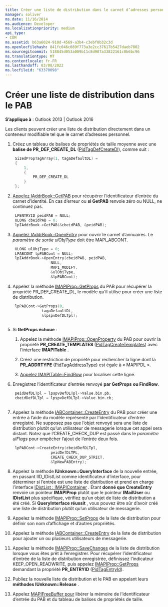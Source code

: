 ```yaml
---
title: Créer une liste de distribution dans le carnet d’adresses personnel
manager: soliver
ms.date: 11/16/2014
ms.audience: Developer
ms.localizationpriority: medium
api_type:
- COM
ms.assetid: b63a6024-910d-4569-a3b4-c3ebf0b32c3d
ms.openlocfilehash: 841fc046c089f773a3e2cc37617b5427daeb7802
ms.sourcegitcommit: 518845d053a009b11c8d907a33822161c0b6bc96
ms.translationtype: MT
ms.contentlocale: fr-FR
ms.lasthandoff: 03/08/2022
ms.locfileid: "63370098"
---
```

# <a name="create-a-distribution-list-in-the-pab"></a>Créer une liste de distribution dans le PAB

**S’applique à** : Outlook 2013 | Outlook 2016
  
Les clients peuvent créer une liste de distribution directement dans un conteneur modifiable tel que le carnet d’adresses personnel.
  
1. Créez un tableau de balises de propriétés de taille moyenne avec une **balise de PR_DEF_CREATE_DL** ([PidTagDefCreateDl](pidtagdefcreatedl-canonical-property.md)), comme suit :

   ```cpp
    SizedPropTagArray(1, tagaDefaultDL) =
    {
        1,
        {
            PR_DEF_CREATE_DL
        }
    };
   ```

2. [Appelez IAddrBook::GetPAB](iaddrbook-getpab.md) pour récupérer l’identificateur d’entrée du carnet d’identité. En cas d’erreur ou **si GetPAB** renvoie zéro ou NULL, ne continuez pas.

   ```cpp
    LPENTRYID peidPAB = NULL;
    ULONG cbeidPAB = 0;
    lpIAddrBook->GetPAB(&cbeidPAB, &peidPAB);
   ```

3. [Appelez IAddrBook::OpenEntry](iaddrbook-openentry.md) pour ouvrir le carnet d’annuaires. Le _paramètre de sortie ulObjType_ doit être MAPI_ABCONT.

   ```cpp
    ULONG ulObjType = 0;
    LPABCONT lpPABCont = NULL;
    lpIAddrBook->OpenEntry(cbeidPAB, peidPAB,
                    NULL,
                    MAPI_MODIFY,
                    &ulObjType,
                    &lpPABCont);
   ```

4. Appelez la méthode [IMAPIProp::GetProps](imapiprop-getprops.md) du PAB pour récupérer la propriété PR_DEF_CREATE_DL, le modèle qu’il utilise pour créer une liste de distribution.

   ```cpp
    lpPABCont->GetProps(0,
                tagaDefaultDL,
                &lpspvDefDLTpl);
    
   ```

5. Si **GetProps échoue** :

   1. Appelez la méthode [IMAPIProp::OpenProperty](imapiprop-openproperty.md) du PAB pour ouvrir la propriété **PR_CREATE_TEMPLATES** ([PidTagCreateTemplates](pidtagcreatetemplates-canonical-property.md)) avec l’interface **IMAPITable** .

   2. Créez une restriction de propriété pour rechercher la ligne dont la **PR_ADDRTYPE** ([PidTagAddressType](pidtagaddresstype-canonical-property.md)) est égale à « MAPIPDL ».

   3. [Appelez IMAPITable::FindRow](imapitable-findrow.md) pour localiser cette ligne.

6. Enregistrez l’identificateur d’entrée renvoyé **par GetProps** **ou FindRow**.

   ```cpp
    peidDefDLTpl = lpspvDefDLTpl->Value.bin.pb;
    cbeidDefDLTpl = lpspvDefDLTpl->Value.bin.cb;
    
   ```

7. Appelez la méthode [IABContainer::CreateEntry](iabcontainer-createentry.md) du PAB pour créer une entrée à l’aide du modèle représenté par l’identificateur d’entrée enregistré. Ne supposez pas que l’objet renvoyé sera une liste de distribution plutôt qu’un utilisateur de messagerie lorsque cet appel sera distant. Notez que l’CREATE_CHECK_DUP est passé dans le _paramètre ulFlags_ pour empêcher l’ajout de l’entrée deux fois.

   ```cpp
    lpPABCont->CreateEntry(cbeidDefDLTpl,
                    peidDefDLTPL,
                    CREATE_CHECK_DUP_STRICT,
                    &lpNewPABEntry);
   ```

8. Appelez la méthode **IUnknown::QueryInterface** de la nouvelle entrée, en passant IID_IDistList comme identificateur d’interface, pour déterminer si l’entrée est une liste de distribution et prend en charge l’interface [IDistList : IMAPIContainer](idistlistimapicontainer.md) . Étant **donné que CreateEntry** renvoie un pointeur **IMAPIProp** plutôt que le pointeur **IMailUser** ou **IDistList** plus spécifique, vérifiez qu’un objet de liste de distribution a été créé. Si **QueryInterface réussit** , vous pouvez être sûr d’avoir créé une liste de distribution plutôt qu’un utilisateur de messagerie.

9. Appelez la méthode [IMAPIProp::SetProps](imapiprop-setprops.md) de la liste de distribution pour définir son nom d’affichage et d’autres propriétés.

10. Appelez la méthode [IABContainer::CreateEntry](iabcontainer-createentry.md) de la liste de distribution pour ajouter un ou plusieurs utilisateurs de messagerie.

11. Appelez la méthode [IMAPIProp::SaveChanges](imapiprop-savechanges.md) de la liste de distribution lorsque vous êtes prêt à l’enregistrer. Pour récupérer l’identificateur d’entrée de la liste de distribution enregistrée, définissez l’indicateur KEEP_OPEN_READWRITE, puis appelez [IMAPIProp::GetProps](imapiprop-getprops.md) demandant la propriété **PR_ENTRYID** ([PidTagEntryId](pidtagentryid-canonical-property.md)).

12. Publiez la nouvelle liste de distribution et le PAB en appelant leurs **méthodes IUnknown::Release** .

13. Appelez [MAPIFreeBuffer pour](mapifreebuffer.md) libérer la mémoire de l’identificateur d’entrée du PAB et du tableau de balises de propriétés de taille.
